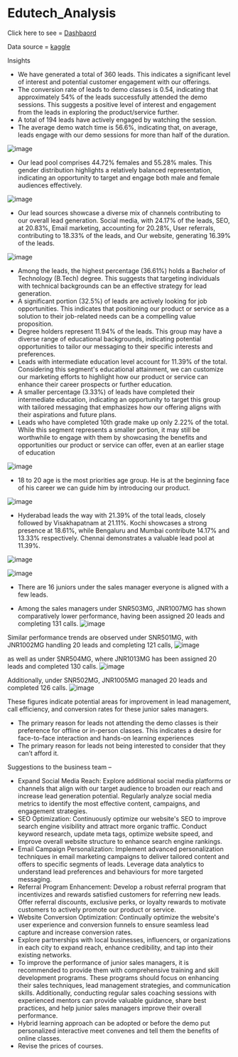 # Edutech_Analysis

Click here to see = [Dashbaord](https://app.powerbi.com/view?r=eyJrIjoiZTIyNDg0MzktOGFmMy00OGJhLWFlNDgtNjA2ZjRjNWZiNzY1IiwidCI6IjIxZTVkZWI1LTk1ZjYtNDBlNS1hODFkLTFkOGE0MGRmNTZmNCJ9)

Data source = [kaggle](https://www.kaggle.com/datasets/nxtwaveda/data-analyst)

Insights 
*	We have generated a total of 360 leads. This indicates a significant level of interest and potential customer engagement with our offerings.
*	The conversion rate of leads to demo classes is 0.54, indicating that approximately 54% of the leads successfully attended the demo sessions. This suggests a positive level of interest and engagement from the leads in exploring the product/service further. 
*	A total of 194 leads have actively engaged by watching the session.
*	The average demo watch time is 56.6%, indicating that, on average, leads engage with our demo sessions for more than half of the duration.

![image](https://github.com/VIKAS-BUDHANI/Edutech_Analysis/assets/111237089/7738b166-7a83-469d-b417-d7f2a9010100)

  
*	Our lead pool comprises 44.72% females and 55.28% males. This gender distribution highlights a relatively balanced representation, indicating an opportunity to target and engage both male and female audiences effectively.

![image](https://github.com/VIKAS-BUDHANI/Edutech_Analysis/assets/111237089/63af8105-29c2-4ab9-8059-1bc98f1d5125)

  
*	Our lead sources showcase a diverse mix of channels contributing to our overall lead generation. Social media, with 24.17% of the leads, SEO, at 20.83%, Email marketing, accounting for 20.28%, User referrals, contributing to 18.33% of the leads, and Our website, generating 16.39% of the leads.

![image](https://github.com/VIKAS-BUDHANI/Edutech_Analysis/assets/111237089/be4564d8-6788-47f8-b359-a023a4e54aaf)

  
*	Among the leads, the highest percentage (36.61%) holds a Bachelor of Technology (B.Tech) degree. This suggests that targeting individuals with technical backgrounds can be an effective strategy for lead generation.
*	A significant portion (32.5%) of leads are actively looking for job opportunities. This indicates that positioning our product or service as a solution to their job-related needs can be a compelling value proposition.
*	Degree holders represent 11.94% of the leads. This group may have a diverse range of educational backgrounds, indicating potential opportunities to tailor our messaging to their specific interests and preferences.
*	Leads with intermediate education level account for 11.39% of the total. Considering this segment's educational attainment, we can customize our marketing efforts to highlight how our product or service can enhance their career prospects or further education.
*	A smaller percentage (3.33%) of leads have completed their intermediate education, indicating an opportunity to target this group with tailored messaging that emphasizes how our offering aligns with their aspirations and future plans.
*	Leads who have completed 10th grade make up only 2.22% of the total. While this segment represents a smaller portion, it may still be worthwhile to engage with them by showcasing the benefits and opportunities our product or service can offer, even at an earlier stage of education

![image](https://github.com/VIKAS-BUDHANI/Edutech_Analysis/assets/111237089/bc65e682-e73f-43c8-b5aa-fcced94276e6)

*	18 to 20 age is the most priorities age group. He is at the beginning face of his career we can guide him by introducing our product. 

![image](https://github.com/VIKAS-BUDHANI/Edutech_Analysis/assets/111237089/c58d5738-21c4-46bf-8ac3-ac5577aaecfa)

*	Hyderabad leads the way with 21.39% of the total leads, closely followed by Visakhapatnam at 21.11%. Kochi showcases a strong presence at 18.61%, while Bengaluru and Mumbai contribute 14.17% and 13.33% respectively. Chennai demonstrates a valuable lead pool at 11.39%.

![image](https://github.com/VIKAS-BUDHANI/Edutech_Analysis/assets/111237089/635a3b2a-f3e6-41ca-bd65-79516a0024b2)

![image](https://github.com/VIKAS-BUDHANI/Edutech_Analysis/assets/111237089/aa3e8628-1a9d-4ae0-a07a-767178945b25)

*	There are 16 juniors under the sales manager everyone is aligned with a few leads.
  
*	Among the sales managers under SNR503MG, JNR1007MG has shown comparatively lower performance, having been assigned 20 leads and completing 131 calls.
![image](https://github.com/VIKAS-BUDHANI/Edutech_Analysis/assets/111237089/c1a492b7-a828-4cdb-a7e7-fff9629bb06f)

 Similar performance trends are observed under SNR501MG, with JNR1002MG handling 20 leads and completing 121 calls,
 ![image](https://github.com/VIKAS-BUDHANI/Edutech_Analysis/assets/111237089/4943786b-a092-4f8f-a9f9-9d4d7d575471)

 as well as under SNR504MG, where JNR1013MG has been assigned 20 leads and completed 130 calls.
 ![image](https://github.com/VIKAS-BUDHANI/Edutech_Analysis/assets/111237089/380c6a6e-d10e-429a-a797-d88117d4d8d5)

 Additionally, under SNR502MG, JNR1005MG managed 20 leads and completed 126 calls.
 ![image](https://github.com/VIKAS-BUDHANI/Edutech_Analysis/assets/111237089/3d49cdbe-5c36-4d6c-a980-cdda2e96e05c)

 These figures indicate potential areas for improvement in lead management, call efficiency, and conversion rates for these junior sales managers.
*	The primary reason for leads not attending the demo classes is their preference for offline or in-person classes. This indicates a desire for face-to-face interaction and hands-on learning experiences
*	The primary reason for leads not being interested to consider that they can’t afford it.


Suggestions to the business team –
*	Expand Social Media Reach: Explore additional social media platforms or channels that align with our target audience to broaden our reach and increase lead generation potential. Regularly analyze social media metrics to identify the most effective content, campaigns, and engagement strategies.
*	SEO Optimization: Continuously optimize our website's SEO to improve search engine visibility and attract more organic traffic. Conduct keyword research, update meta tags, optimize website speed, and improve overall website structure to enhance search engine rankings.
*	Email Campaign Personalization: Implement advanced personalization techniques in email marketing campaigns to deliver tailored content and offers to specific segments of leads. Leverage data analytics to understand lead preferences and behaviours for more targeted messaging.
*	Referral Program Enhancement: Develop a robust referral program that incentivizes and rewards satisfied customers for referring new leads. Offer referral discounts, exclusive perks, or loyalty rewards to motivate customers to actively promote our product or service.
*	Website Conversion Optimization: Continually optimize the website's user experience and conversion funnels to ensure seamless lead capture and increase conversion rates.
*	Explore partnerships with local businesses, influencers, or organizations in each city to expand reach, enhance credibility, and tap into their existing networks.
*	To improve the performance of junior sales managers, it is recommended to provide them with comprehensive training and skill development programs. These programs should focus on enhancing their sales techniques, lead management strategies, and communication skills. Additionally, conducting regular sales coaching sessions with experienced mentors can provide valuable guidance, share best practices, and help junior sales managers improve their overall performance.
*	Hybrid learning approach can be adopted or before the demo put personalized interactive meet convenes and tell them the benefits of online classes.
*	Revise the prices of courses. 



